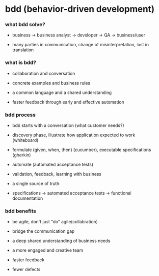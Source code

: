 # bdd (behavior-driven development)

### what bdd solve?

- business -> business analyst -> developer -> QA -> business/user

- many parties in communication, change of misinterpretation, lost in translation

### what is bdd?

- collaboration and conversation

- concrete examples and business rules

- a common language and a shared understanding

- faster feedback through early and effective automation

### bdd process

- bdd starts with a conversation (what customer needs?)

- discovery phase, illustrate how application expected to work (whiteboard)

- formulate (given, when, then) (cucumber), executable specifications (gherkin)

- automate (automated acceptance tests)

- validation, feedback, learning with business

- a single source of truth

- specifications -> automated acceptance tests -> functional documentation

### bdd benefits

- be agile, don't just "do" agile(collabration)

- bridge the communication gap

- a deep shared understanding of business needs

- a more engaged and creative team

- faster feedback

- fewer defects
